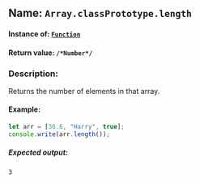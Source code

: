 ## Name: `Array.classPrototype.length`

#### Instance of: [`Function`](Function.md)

#### Return value: `/*Number*/`

### Description:

Returns the number of elements in that array.

#### Example:

```js
let arr = [36.6, "Harry", true];
console.write(arr.length());
```

##### Expected output:

```
3
```

